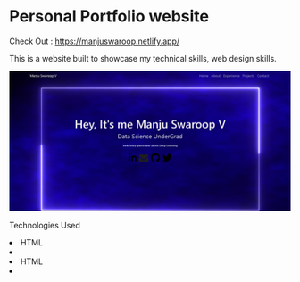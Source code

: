 # Personal Portfolio website
  Check Out : https://manjuswaroop.netlify.app/

This is a website built to showcase my technical skills, web design skills.

<img width="800" alt="image" src="https://github.com/manjuv03/Portfolio/blob/main/images/Portfolio%20UI.png">


Technologies Used 

<li>HTML<li/>
<li>HTML<li/>

